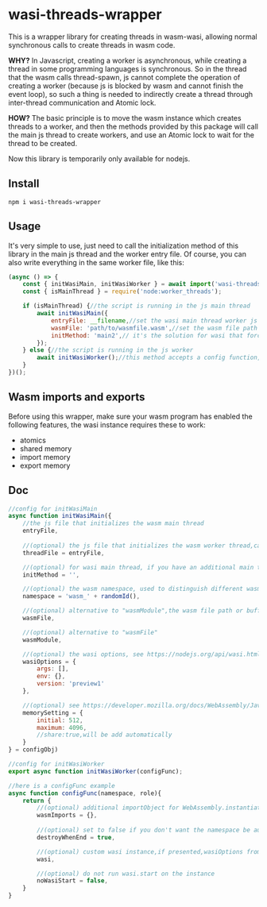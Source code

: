 # wasi-threads-wrapper

This is a wrapper library for creating threads in wasm-wasi, allowing normal synchronous calls to create threads in wasm code.

**WHY?** In Javascript, creating a worker is asynchronous, while creating a thread in some programming languages is synchronous. So in the thread that the wasm calls thread-spawn, js cannot complete the operation of creating a worker (because js is blocked by wasm and cannot finish the event loop), so such a thing is needed to indirectly create a thread through inter-thread communication and Atomic lock.

**HOW?** The basic principle is to move the wasm instance which creates threads to a worker, and then the methods provided by this package will call the main js thread to create workers, and use an Atomic lock to wait for the thread to be created.

Now this library is temporarily only available for nodejs.

## Install
```
npm i wasi-threads-wrapper
```

## Usage

It's very simple to use, just need to call the initialization method of this library in the main js thread and the worker entry file. Of course, you can also write everything in the same worker file, like this:

```javascript
(async () => {
	const { initWasiMain, initWasiWorker } = await import('wasi-threads-wrapper');
	const { isMainThread } = require('node:worker_threads');

	if (isMainThread) {//the script is running in the js main thread
		await initWasiMain({
			entryFile: __filename,//set the wasi main thread worker js file, here is still this file
			wasmFile: 'path/to/wasmfile.wasm',//set the wasm file path or buffer
			initMethod: 'main2',// it's the solution for wasi that force you to calling wasi.start(), just make another "main" and leave the origin one empty
		});
	} else {//the script is running in the js worker
		await initWasiWorker();//this method accepts a config function, ses below
	}
})();

```

## Wasm imports and exports

Before using this wrapper, make sure your wasm program has enabled the following features, the wasi instance requires these to work:
* atomics
* shared memory
* import memory
* export memory

## Doc

```javascript
//config for initWasiMain
async function initWasiMain({
	//the js file that initializes the wasm main thread
	entryFile,
	
	//(optional) the js file that initializes the wasm worker thread,can be the same as entryFile
	threadFile = entryFile,

	//(optional) for wasi main thread, if you have an additional main thread entry exposed,set the name here
	initMethod = '',

	//(optional) the wasm namespace, used to distinguish different wasm instances
	namespace = 'wasm_' + randomId(),

	//(optional) alternative to "wasmModule",the wasm file path or buffer
	wasmFile,

	//(optional) alternative to "wasmFile"
	wasmModule,

	//(optional) the wasi options, see https://nodejs.org/api/wasi.html
	wasiOptions = {
		args: [],
		env: {},
		version: 'preview1'
	},

	//(optional) see https://developer.mozilla.org/docs/WebAssembly/JavaScript_interface/Memory
	memorySetting = {
		initial: 512,
		maximum: 4096,
		//share:true,will be add automatically
	}
} = configObj)
```

```javascript
//config for initWasiWorker
export async function initWasiWorker(configFunc);

//here is a configFunc example
async function configFunc(namespace, role){
	return {
		//(optional) additional importObject for WebAssembly.instantiate method
		wasmImports = {},
		
		//(optional) set to false if you don't want the namespace be auto destroyed when the entry method ends
		destroyWhenEnd = true,

		//(optional) custom wasi instance,if presented,wasiOptions from main thread will be ignored
		wasi,

		//(optional) do not run wasi.start on the instance
		noWasiStart = false,
	}
}
```